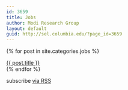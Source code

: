 ```yaml
---
id: 3659
title: Jobs
author: Modi Research Group
layout: default
guid: http://sel.columbia.edu/?page_id=3659
---
```

{% for post in site.categories.jobs %}
<div class="row-fluid">
    <div class="col-sm-12">
    <a class="post-link" href="{{ post.url | prepend: site.baseurl }}">{{ post.title }}</a>
    </div>
</div>
{% endfor %}

<p class="rss-subscribe">subscribe <a href="{{ "/feed.xml" | prepend: site.baseurl }}">via RSS</a></p>
